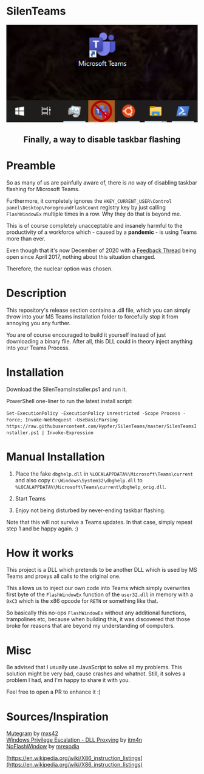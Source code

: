 # SilenTeams
<div align="center">
    <img src="https://github.com/Hypfer/SilenTeams/blob/master/img/header.png" width="704" alt="SilenTeams">
    <p align="center"><h2>Finally, a way to disable taskbar flashing</h2></p>
</div>

# Preamble

So as many of us are painfully aware of, there is _no_ way of disabling taskbar flashing for Microsoft Teams.

Furthermore, it completely ignores the `HKEY_CURRENT_USER\Control panel\Desktop\ForegroundFlashCount` registry key by
just calling `FlashWindowEx` multiple times in a row. Why they do that is beyond me.

This is of course completely unacceptable and insanely harmful to the productivity of a workforce which - caused by
a **pandemic** - is using Teams more than ever.

Even though that it's now December of 2020 with a [Feedback Thread](https://microsoftteams.uservoice.com/forums/555103-public/suggestions/18871387-allow-us-to-turn-of-flashing-taskbar-notifications)
being open since April 2017, nothing about this situation changed.

Therefore, the nuclear option was chosen.

# Description

This repository's release section contains a .dll file, which you can simply throw into your MS Teams installation folder
to forcefully stop it from annoying you any further.

You are of course encouraged to build it yourself instead of just downloading a binary file.
After all, this DLL could in theory inject anything into your Teams Process.

# Installation

Download the SilenTeamsInstaller.ps1 and run it.

PowerShell one-liner to run the latest install script:

`Set-ExecutionPolicy -ExecutionPolicy Unrestricted -Scope Process -Force; Invoke-WebRequest -UseBasicParsing https://raw.githubusercontent.com/Hypfer/SilenTeams/master/SilenTeamsInstaller.ps1 | Invoke-Expression`

# Manual Installation
1. Place the fake `dbghelp.dll` in `%LOCALAPPDATA%\Microsoft\Teams\current` and also copy `C:\Windows\System32\dbghelp.dll`
to `%LOCALAPPDATA%\Microsoft\Teams\current\dbghelp_orig.dll`.

2. Start Teams

3. Enjoy not being disturbed by never-ending taskbar flashing.


Note that this will not survive a Teams updates.
In that case, simply repeat step 1 and be happy again. :)

# How it works

This project is a DLL which pretends to be another DLL which is used by MS Teams and proxys all calls to the original one.

This allows us to inject our own code into Teams which simply overwrites first byte of the `FlashWindowEx` function of
the `user32.dll` in memory with a `0xC3` which is the x86 opcode for `RETN` or something like that.

So basically this no-ops `FlashWindowEx` without any additional functions, trampolines etc, because when building this,
it was discovered that those broke for reasons that are beyond my understanding of computers.

# Misc

Be advised that I usually use JavaScript to solve all my problems. This solution might be very bad, cause crashes and whatnot.
Still, it solves a problem I had, and I'm happy to share it with you.

Feel free to open a PR to enhance it :)

# Sources/Inspiration

[Mutegram](https://github.com/mxs42/mutegram) by [mxs42](https://github.com/mxs42) <br/>
[Windows Privilege Escalation - DLL Proxying](https://itm4n.github.io/dll-proxying/) by [itm4n](https://github.com/itm4n) <br/>
[NoFlashWindow](https://github.com/mrexodia/NoFlashWindow) by [mrexodia](https://github.com/mrexodia) <br/>

[https://en.wikipedia.org/wiki/X86_instruction_listings](https://en.wikipedia.org/wiki/X86_instruction_listings)
